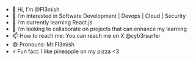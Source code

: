 - 👋 Hi, I’m @Fl3mish
- 👀 I’m interested in Software Development | Devops | Cloud | Security
- 🌱 I’m currently learning React.js
- 💞️ I’m looking to collaborate on projects that can enhance my learning
- 📫 How to reach me: You can reach me on X @cyb3rsurfer
- 😄 Pronouns: Mr.Fl3mish
- ⚡ Fun fact: I like pineapple on my pizza <3

<!---
Fl3mish/Fl3mish is a ✨ special ✨ repository because its `README.md` (this file) appears on your GitHub profile.
You can click the Preview link to take a look at your changes.
--->

